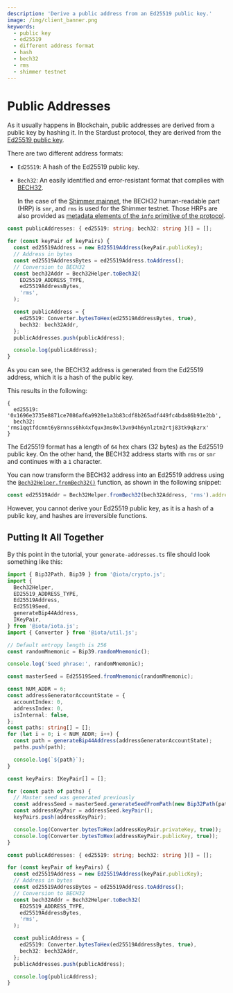```yaml
---
description: 'Derive a public address from an Ed25519 public key.'
image: /img/client_banner.png
keywords:
  - public key
  - ed25519
  - different address format
  - hash
  - bech32
  - rms
  - shimmer testnet
---
```


# Public Addresses

As it usually happens in Blockchain, public addresses are derived from a public key by hashing it. In the Stardust
protocol, they are derived from the [Ed25519 public key](03-generate-a-seed.md#generate-an-ed25519-master-seed).

There are two different address formats:

- `Ed25519`: A hash of the Ed25519 public key.
- `Bech32`: An easily identified and error-resistant format that complies
  with [BECH32](https://github.com/bitcoin/bips/blob/master/bip-0173.mediawiki).

  In the case of the [Shimmer mainnet](https://explorer.shimmer.network), the BECH32 human-readable part (HRP) is `smr`,
  and `rms` is used for the Shimmer testnet. Those HRPs are also provided as [metadata elements of the `info`
  primitive of the protocol](07-query-output-details.md).

```typescript
const publicAddresses: { ed25519: string; bech32: string }[] = [];

for (const keyPair of keyPairs) {
  const ed25519Address = new Ed25519Address(keyPair.publicKey);
  // Address in bytes
  const ed25519AddressBytes = ed25519Address.toAddress();
  // Conversion to BECH32
  const bech32Addr = Bech32Helper.toBech32(
    ED25519_ADDRESS_TYPE,
    ed25519AddressBytes,
    'rms',
  );

  const publicAddress = {
    ed25519: Converter.bytesToHex(ed25519AddressBytes, true),
    bech32: bech32Addr,
  };
  publicAddresses.push(publicAddress);

  console.log(publicAddress);
}
```

As you can see, the BECH32 address is generated from the Ed25519 address, which it is a hash of the public key.

This results in the following:

```text
{
  ed25519: '0x1696e3735e8871ce7086af6a9920e1a3b83cdf8b265adf449fc4bda86b91e2bb',
  bech32: 'rms1qqtfdcmnt6y8rnnss6hk4xfqux3ms0xl3vn94h6ynlztm2rtj83tk9qkzrx'
}
```

The Ed25519 format has a length of `64` hex chars (32 bytes) as the Ed25519 public key. On the other hand, the BECH32
address starts with `rms` or `smr` and continues with a `1` character.

You can now transform the BECH32 address into an Ed25519 address using
the [`Bech32Helper.fromBech32()`](../../references/client/classes/Bech32Helper#frombech32) function, as shown in the
following snippet:

```typescript
const ed25519Addr = Bech32Helper.fromBech32(bech32Address, 'rms').addressBytes;
```

However, you cannot derive your Ed25519 public key, as it is a hash of a public key, and hashes are irreversible
functions.

## Putting It All Together

By this point in the tutorial, your `generate-addresses.ts` file should look something like this:

```typescript
import { Bip32Path, Bip39 } from '@iota/crypto.js';
import {
  Bech32Helper,
  ED25519_ADDRESS_TYPE,
  Ed25519Address,
  Ed25519Seed,
  generateBip44Address,
  IKeyPair,
} from '@iota/iota.js';
import { Converter } from '@iota/util.js';

// Default entropy length is 256
const randomMnemonic = Bip39.randomMnemonic();

console.log('Seed phrase:', randomMnemonic);

const masterSeed = Ed25519Seed.fromMnemonic(randomMnemonic);

const NUM_ADDR = 6;
const addressGeneratorAccountState = {
  accountIndex: 0,
  addressIndex: 0,
  isInternal: false,
};
const paths: string[] = [];
for (let i = 0; i < NUM_ADDR; i++) {
  const path = generateBip44Address(addressGeneratorAccountState);
  paths.push(path);

  console.log(`${path}`);
}

const keyPairs: IKeyPair[] = [];

for (const path of paths) {
  // Master seed was generated previously
  const addressSeed = masterSeed.generateSeedFromPath(new Bip32Path(path));
  const addressKeyPair = addressSeed.keyPair();
  keyPairs.push(addressKeyPair);

  console.log(Converter.bytesToHex(addressKeyPair.privateKey, true));
  console.log(Converter.bytesToHex(addressKeyPair.publicKey, true));
}

const publicAddresses: { ed25519: string; bech32: string }[] = [];

for (const keyPair of keyPairs) {
  const ed25519Address = new Ed25519Address(keyPair.publicKey);
  // Address in bytes
  const ed25519AddressBytes = ed25519Address.toAddress();
  // Conversion to BECH32
  const bech32Addr = Bech32Helper.toBech32(
    ED25519_ADDRESS_TYPE,
    ed25519AddressBytes,
    'rms',
  );

  const publicAddress = {
    ed25519: Converter.bytesToHex(ed25519AddressBytes, true),
    bech32: bech32Addr,
  };
  publicAddresses.push(publicAddress);

  console.log(publicAddress);
}
```
